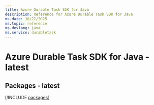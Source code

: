 ```yaml
---
title: Azure Durable Task SDK for Java
description: Reference for Azure Durable Task SDK for Java
ms.date: 10/22/2025
ms.topic: reference
ms.devlang: java
ms.service: durabletask
---
```

# Azure Durable Task SDK for Java - latest
## Packages - latest
[!INCLUDE [packages](durable-task-index.md)]
